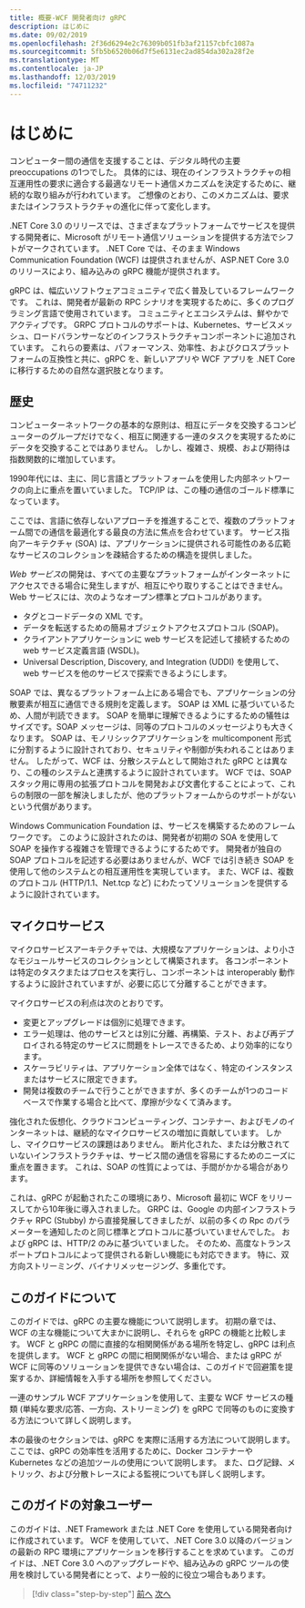 ```yaml
---
title: 概要-WCF 開発者向け gRPC
description: はじめに
ms.date: 09/02/2019
ms.openlocfilehash: 2f36d6294e2c76309b051fb3af21157cbfc1087a
ms.sourcegitcommit: 5fb5b6520b06d7f5e6131ec2ad854da302a28f2e
ms.translationtype: MT
ms.contentlocale: ja-JP
ms.lasthandoff: 12/03/2019
ms.locfileid: "74711232"
---
```

# <a name="introduction"></a>はじめに

コンピューター間の通信を支援することは、デジタル時代の主要 preoccupations の1つでした。 具体的には、現在のインフラストラクチャの相互運用性の要求に適合する最適なリモート通信メカニズムを決定するために、継続的な取り組みが行われています。 ご想像のとおり、このメカニズムは、要求またはインフラストラクチャの進化に伴って変化します。

.NET Core 3.0 のリリースでは、さまざまなプラットフォームでサービスを提供する開発者に、Microsoft がリモート通信ソリューションを提供する方法でシフトがマークされています。 .NET Core では、そのまま Windows Communication Foundation (WCF) は提供されませんが、ASP.NET Core 3.0 のリリースにより、組み込みの gRPC 機能が提供されます。

gRPC は、幅広いソフトウェアコミュニティで広く普及しているフレームワークです。 これは、開発者が最新の RPC シナリオを実現するために、多くのプログラミング言語で使用されています。 コミュニティとエコシステムは、鮮やかでアクティブです。 GRPC プロトコルのサポートは、Kubernetes、サービスメッシュ、ロードバランサーなどのインフラストラクチャコンポーネントに追加されています。 これらの要素は、パフォーマンス、効率性、およびクロスプラットフォームの互換性と共に、gRPC を、新しいアプリや WCF アプリを .NET Core に移行するための自然な選択肢となります。

## <a name="history"></a>歴史

コンピューターネットワークの基本的な原則は、相互にデータを交換するコンピューターのグループだけでなく、相互に関連する一連のタスクを実現するためにデータを交換することではありません。 しかし、複雑さ、規模、および期待は指数関数的に増加しています。  

1990年代には、主に、同じ言語とプラットフォームを使用した内部ネットワークの向上に重点を置いていました。 TCP/IP は、この種の通信のゴールド標準になっています。

ここでは、言語に依存しないアプローチを推進することで、複数のプラットフォーム間での通信を最適化する最良の方法に焦点を合わせています。 サービス指向アーキテクチャ (SOA) は、アプリケーションに提供される可能性のある広範なサービスのコレクションを疎結合するための構造を提供しました。

*Web サービス*の開発は、すべての主要なプラットフォームがインターネットにアクセスできる場合に発生しますが、相互にやり取りすることはできません。 Web サービスには、次のようなオープン標準とプロトコルがあります。

- タグとコードデータの XML です。
- データを転送するための簡易オブジェクトアクセスプロトコル (SOAP)。
- クライアントアプリケーションに web サービスを記述して接続するための web サービス定義言語 (WSDL)。
- Universal Description, Discovery, and Integration (UDDI) を使用して、web サービスを他のサービスで探索できるようにします。

SOAP では、異なるプラットフォーム上にある場合でも、アプリケーションの分散要素が相互に通信できる規則を定義します。 SOAP は XML に基づいているため、人間が判読できます。 SOAP を簡単に理解できるようにするための犠牲はサイズです。SOAP メッセージは、同等のプロトコルのメッセージよりも大きくなります。 SOAP は、モノリシックアプリケーションを multicomponent 形式に分割するように設計されており、セキュリティや制御が失われることはありません。 したがって、WCF は、分散システムとして開始された gRPC とは異なり、この種のシステムと連携するように設計されています。 WCF では、SOAP スタック用に専用の拡張プロトコルを開発および文書化することによって、これらの制限の一部を解決しましたが、他のプラットフォームからのサポートがないという代償があります。

Windows Communication Foundation は、サービスを構築するためのフレームワークです。 このように設計されたのは、開発者が初期の SOA を使用して SOAP を操作する複雑さを管理できるようにするためです。 開発者が独自の SOAP プロトコルを記述する必要はありませんが、WCF では引き続き SOAP を使用して他のシステムとの相互運用性を実現しています。 また、WCF は、複数のプロトコル (HTTP/1.1、Net.tcp など) にわたってソリューションを提供するように設計されています。

## <a name="microservices"></a>マイクロサービス

マイクロサービスアーキテクチャでは、大規模なアプリケーションは、より小さなモジュールサービスのコレクションとして構築されます。 各コンポーネントは特定のタスクまたはプロセスを実行し、コンポーネントは interoperably 動作するように設計されていますが、必要に応じて分離することができます。

マイクロサービスの利点は次のとおりです。

- 変更とアップグレードは個別に処理できます。
- エラー処理は、他のサービスとは別に分離、再構築、テスト、および再デプロイされる特定のサービスに問題をトレースできるため、より効率的になります。
- スケーラビリティは、アプリケーション全体ではなく、特定のインスタンスまたはサービスに限定できます。
- 開発は複数のチームで行うことができますが、多くのチームが1つのコードベースで作業する場合と比べて、摩擦が少なくて済みます。

強化された仮想化、クラウドコンピューティング、コンテナー、およびモノのインターネットは、継続的なマイクロサービスの増加に貢献しています。 しかし、マイクロサービスの課題はありません。 断片化された、または分散されていないインフラストラクチャは、サービス間の通信を容易にするためのニーズに重点を置きます。 これは、SOAP の性質によっては、手間がかかる場合があります。

これは、gRPC が起動されたこの環境にあり、Microsoft 最初に WCF をリリースしてから10年後に導入されました。 GRPC は、Google の内部インフラストラクチャ RPC (Stubby) から直接発展してきましたが、以前の多くの Rpc のパラメーターを通知したのと同じ標準とプロトコルに基づいていませんでした。 および gRPC は、HTTP/2 のみに基づいていました。 そのため、高度なトランスポートプロトコルによって提供される新しい機能にも対応できます。 特に、双方向ストリーミング、バイナリメッセージング、多重化です。

## <a name="about-this-guide"></a>このガイドについて

このガイドでは、gRPC の主要な機能について説明します。 初期の章では、WCF の主な機能について大まかに説明し、それらを gRPC の機能と比較します。 WCF と gRPC の間に直接的な相関関係がある場所を特定し、gRPC は利点を提供します。 WCF と gRPC の間に相関関係がない場合、または gRPC が WCF に同等のソリューションを提供できない場合は、このガイドで回避策を提案するか、詳細情報を入手する場所を参照してください。

一連のサンプル WCF アプリケーションを使用して、主要な WCF サービスの種類 (単純な要求/応答、一方向、ストリーミング) を gRPC で同等のものに変換する方法について詳しく説明します。

本の最後のセクションでは、gRPC を実際に活用する方法について説明します。 ここでは、gRPC の効率性を活用するために、Docker コンテナーや Kubernetes などの追加ツールの使用について説明します。 また、ログ記録、メトリック、および分散トレースによる監視についても詳しく説明します。

## <a name="who-this-guide-is-for"></a>このガイドの対象ユーザー

このガイドは、.NET Framework または .NET Core を使用している開発者向けに作成されています。 WCF を使用していて、.NET Core 3.0 以降のバージョンの最新の RPC 環境にアプリケーションを移行することを求めています。 このガイドは、.NET Core 3.0 へのアップグレードや、組み込みの gRPC ツールの使用を検討している開発者にとって、より一般的に役立つ場合もあります。

>[!div class="step-by-step"]
>[前へ](index.md)
>[次へ](grpc-overview.md)
